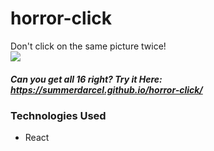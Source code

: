 # horror-click
Don't click on the same picture twice!
<br>
<img src="https://media.giphy.com/media/35LCBkf6buF9AuzOL7/giphy.gif">

 ##### Can you get all 16 right? Try it Here:  https://summerdarcel.github.io/horror-click/
 
### Technologies Used  
* React
